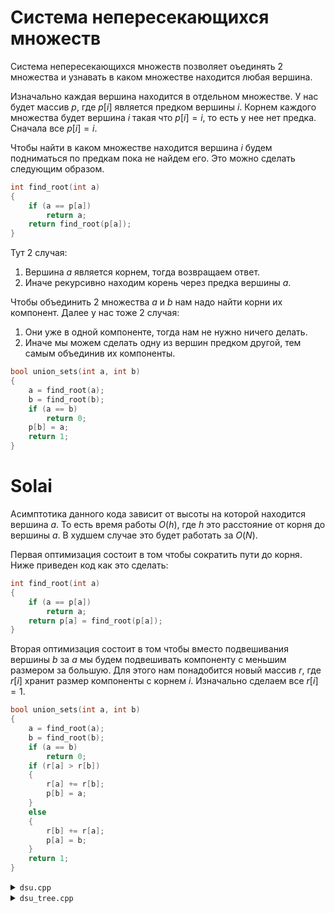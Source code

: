 # Система непересекающихся множеств

Система непересекающихся множеств позволяет оъединять 2 множества и узнавать в каком множестве находится любая вершина.

Изначально каждая вершина находится в отдельном множестве. У нас будет массив $p$, где $p[i]$ является предком вершины $i$. Корнем каждого множества будет вершина $i$ такая что $p[i]=i$, то есть у нее нет предка. Сначала все $p[i]=i$.

Чтобы найти в каком множестве находится вершина $i$ будем подниматься по предкам пока не найдем его. Это можно сделать следующим образом.
```cpp
int find_root(int a)
{
	if (a == p[a])
		return a;
	return find_root(p[a]);
}
```

Тут 2 случая:  
1. Вершина $a$ является корнем, тогда возвращаем ответ.
2. Иначе рекурсивно находим корень через предка вершины $a$.

Чтобы объединить 2 множества $a$ и $b$ нам надо найти корни их компонент. Далее у нас тоже 2 случая:  
1. Они уже в одной компоненте, тогда нам не нужно ничего делать.
2. Иначе мы можем сделать одну из вершин предком другой, тем самым объединив их компоненты.
```cpp
bool union_sets(int a, int b)
{
	a = find_root(a);
	b = find_root(b);
	if (a == b)
		return 0;
	p[b] = a;
	return 1;
}
```
# Solai
Асимптотика данного кода зависит от высоты на которой находится вершина $a$. То есть время работы $O(h)$, где $h$ это расстояние от корня до вершины $a$. В худшем случае это будет работать за $O(N)$.

Первая оптимизация состоит в том чтобы сократить пути до корня. Ниже приведен код как это сделать:
```cpp
int find_root(int a)
{
	if (a == p[a])
		return a;
	return p[a] = find_root(p[a]);
}
```

Вторая оптимизация состоит в том чтобы вместо подвешивания вершины $b$ за $a$ мы будем подвешивать компоненту с меньшим размером за большую. Для этого нам понадобится новый массив $r$, где $r[i]$ хранит размер компоненты с корнем $i$. Изначально сделаем все $r[i]=1$.
```cpp
bool union_sets(int a, int b)
{
	a = find_root(a);
	b = find_root(b);
	if (a == b)
		return 0;
	if (r[a] > r[b])
	{
		r[a] += r[b];
		p[b] = a;
	}
	else
	{
		r[b] += r[a];
		p[a] = b;
	}
	return 1;
}
```

<details>
<summary><code>dsu.cpp</code></summary>

1. Построение $O(N)$
2. Найти компоненту $O(1)$
3. Объединить компоненты $O(1)$
</details>
<details>
<summary><code>dsu_tree.cpp</code></summary>

1. Построение $O(NlogN)$
2. Память $O(NlogN)$
3. Найти компоненту в момент времени $T$ $O(logN)$
4. Объединить компоненты $O(logN)$

[Задача](https://atcoder.jp/contests/agc002/tasks/agc002_d)

[Видео](https://www.youtube.com/watch?v=kHxaTXQfu9E&t=2060s) урок от [Um_nik](https://codeforces.com/profile/Um_nik)
</details>

<script type="text/x-mathjax-config">
    MathJax.Hub.Config({
      tex2jax: {
        skipTags: ['script', 'noscript', 'style', 'textarea', 'pre'],
        inlineMath: [['$','$']]
      }
    });
  </script>
  <script src="https://cdn.mathjax.org/mathjax/latest/MathJax.js?config=TeX-AMS-MML_HTMLorMML" type="text/javascript"></script>
